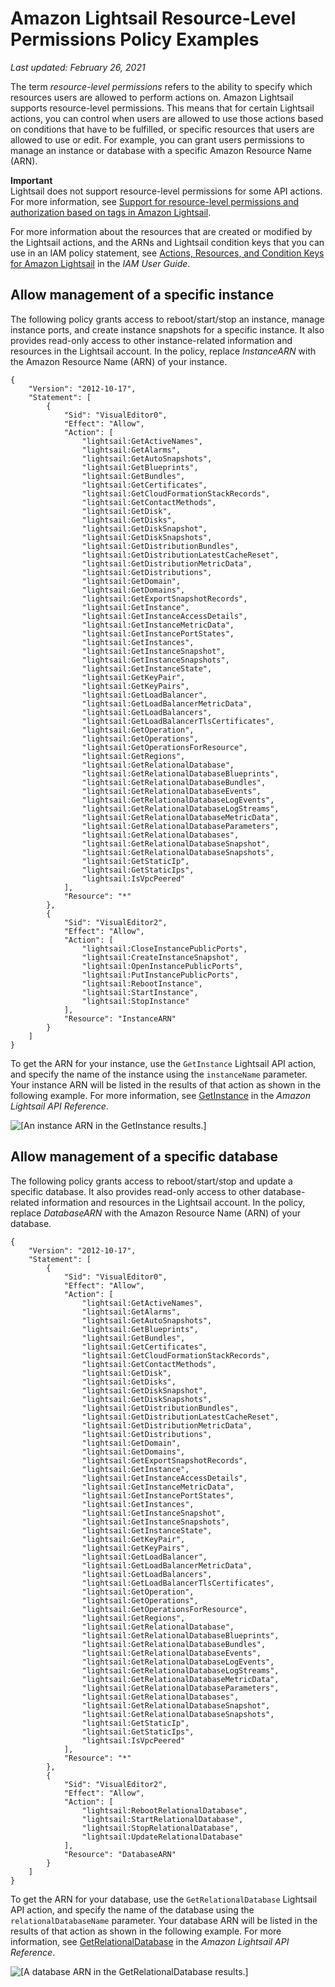 # Amazon Lightsail Resource\-Level Permissions Policy Examples<a name="security_iam_resource-based-policy-examples"></a>

 *Last updated: February 26, 2021* 

The term *resource\-level permissions* refers to the ability to specify which resources users are allowed to perform actions on\. Amazon Lightsail supports resource\-level permissions\. This means that for certain Lightsail actions, you can control when users are allowed to use those actions based on conditions that have to be fulfilled, or specific resources that users are allowed to use or edit\. For example, you can grant users permissions to manage an instance or database with a specific Amazon Resource Name \(ARN\)\.

**Important**  
Lightsail does not support resource\-level permissions for some API actions\. For more information, see [Support for resource\-level permissions and authorization based on tags in Amazon Lightsail](resource-level-permissions-and-auth-based-on-tags-support.md)\.

For more information about the resources that are created or modified by the Lightsail actions, and the ARNs and Lightsail condition keys that you can use in an IAM policy statement, see [Actions, Resources, and Condition Keys for Amazon Lightsail](https://docs.aws.amazon.com/IAM/latest/UserGuide/list_amazonlightsail.html) in the *IAM User Guide*\.

## Allow management of a specific instance<a name="security_iam_resource-based-policy-examples-manage-specific-instance"></a>

The following policy grants access to reboot/start/stop an instance, manage instance ports, and create instance snapshots for a specific instance\. It also provides read\-only access to other instance\-related information and resources in the Lightsail account\. In the policy, replace *InstanceARN* with the Amazon Resource Name \(ARN\) of your instance\.

```
{
    "Version": "2012-10-17",
    "Statement": [
        {
            "Sid": "VisualEditor0",
            "Effect": "Allow",
            "Action": [
                "lightsail:GetActiveNames",
                "lightsail:GetAlarms",
                "lightsail:GetAutoSnapshots",
                "lightsail:GetBlueprints",
                "lightsail:GetBundles",
                "lightsail:GetCertificates",
                "lightsail:GetCloudFormationStackRecords",
                "lightsail:GetContactMethods",
                "lightsail:GetDisk",
                "lightsail:GetDisks",
                "lightsail:GetDiskSnapshot",
                "lightsail:GetDiskSnapshots",
                "lightsail:GetDistributionBundles",
                "lightsail:GetDistributionLatestCacheReset",
                "lightsail:GetDistributionMetricData",
                "lightsail:GetDistributions",
                "lightsail:GetDomain",
                "lightsail:GetDomains",
                "lightsail:GetExportSnapshotRecords",
                "lightsail:GetInstance",
                "lightsail:GetInstanceAccessDetails",
                "lightsail:GetInstanceMetricData",
                "lightsail:GetInstancePortStates",
                "lightsail:GetInstances",
                "lightsail:GetInstanceSnapshot",
                "lightsail:GetInstanceSnapshots",
                "lightsail:GetInstanceState",
                "lightsail:GetKeyPair",
                "lightsail:GetKeyPairs",
                "lightsail:GetLoadBalancer",
                "lightsail:GetLoadBalancerMetricData",
                "lightsail:GetLoadBalancers",
                "lightsail:GetLoadBalancerTlsCertificates",
                "lightsail:GetOperation",
                "lightsail:GetOperations",
                "lightsail:GetOperationsForResource",
                "lightsail:GetRegions",
                "lightsail:GetRelationalDatabase",
                "lightsail:GetRelationalDatabaseBlueprints",
                "lightsail:GetRelationalDatabaseBundles",
                "lightsail:GetRelationalDatabaseEvents",
                "lightsail:GetRelationalDatabaseLogEvents",
                "lightsail:GetRelationalDatabaseLogStreams",
                "lightsail:GetRelationalDatabaseMetricData",
                "lightsail:GetRelationalDatabaseParameters",
                "lightsail:GetRelationalDatabases",
                "lightsail:GetRelationalDatabaseSnapshot",
                "lightsail:GetRelationalDatabaseSnapshots",
                "lightsail:GetStaticIp",
                "lightsail:GetStaticIps",
                "lightsail:IsVpcPeered"
            ],
            "Resource": "*"
        },
        {
            "Sid": "VisualEditor2",
            "Effect": "Allow",
            "Action": [
                "lightsail:CloseInstancePublicPorts",
                "lightsail:CreateInstanceSnapshot",
                "lightsail:OpenInstancePublicPorts",
                "lightsail:PutInstancePublicPorts",
                "lightsail:RebootInstance",
                "lightsail:StartInstance",
                "lightsail:StopInstance"
            ],
            "Resource": "InstanceARN"
        }
    ]
}
```

To get the ARN for your instance, use the `GetInstance` Lightsail API action, and specify the name of the instance using the `instanceName` parameter\. Your instance ARN will be listed in the results of that action as shown in the following example\. For more information, see [GetInstance](https://docs.aws.amazon.com/lightsail/2016-11-28/api-reference/API_GetInstance.html) in the *Amazon Lightsail API Reference*\.

![\[An instance ARN in the GetInstance results.\]](https://d9yljz1nd5001.cloudfront.net/en_us/cdafd3c2a6d9edfefee89eda217b0068/images/amazon-lightsail-instance-arn.png)

## Allow management of a specific database<a name="security_iam_resource-based-policy-examples-manage-specific-database"></a>

The following policy grants access to reboot/start/stop and update a specific database\. It also provides read\-only access to other database\-related information and resources in the Lightsail account\. In the policy, replace *DatabaseARN* with the Amazon Resource Name \(ARN\) of your database\.

```
{
    "Version": "2012-10-17",
    "Statement": [
        {
            "Sid": "VisualEditor0",
            "Effect": "Allow",
            "Action": [
                "lightsail:GetActiveNames",
                "lightsail:GetAlarms",
                "lightsail:GetAutoSnapshots",
                "lightsail:GetBlueprints",
                "lightsail:GetBundles",
                "lightsail:GetCertificates",
                "lightsail:GetCloudFormationStackRecords",
                "lightsail:GetContactMethods",
                "lightsail:GetDisk",
                "lightsail:GetDisks",
                "lightsail:GetDiskSnapshot",
                "lightsail:GetDiskSnapshots",
                "lightsail:GetDistributionBundles",
                "lightsail:GetDistributionLatestCacheReset",
                "lightsail:GetDistributionMetricData",
                "lightsail:GetDistributions",
                "lightsail:GetDomain",
                "lightsail:GetDomains",
                "lightsail:GetExportSnapshotRecords",
                "lightsail:GetInstance",
                "lightsail:GetInstanceAccessDetails",
                "lightsail:GetInstanceMetricData",
                "lightsail:GetInstancePortStates",
                "lightsail:GetInstances",
                "lightsail:GetInstanceSnapshot",
                "lightsail:GetInstanceSnapshots",
                "lightsail:GetInstanceState",
                "lightsail:GetKeyPair",
                "lightsail:GetKeyPairs",
                "lightsail:GetLoadBalancer",
                "lightsail:GetLoadBalancerMetricData",
                "lightsail:GetLoadBalancers",
                "lightsail:GetLoadBalancerTlsCertificates",
                "lightsail:GetOperation",
                "lightsail:GetOperations",
                "lightsail:GetOperationsForResource",
                "lightsail:GetRegions",
                "lightsail:GetRelationalDatabase",
                "lightsail:GetRelationalDatabaseBlueprints",
                "lightsail:GetRelationalDatabaseBundles",
                "lightsail:GetRelationalDatabaseEvents",
                "lightsail:GetRelationalDatabaseLogEvents",
                "lightsail:GetRelationalDatabaseLogStreams",
                "lightsail:GetRelationalDatabaseMetricData",
                "lightsail:GetRelationalDatabaseParameters",
                "lightsail:GetRelationalDatabases",
                "lightsail:GetRelationalDatabaseSnapshot",
                "lightsail:GetRelationalDatabaseSnapshots",
                "lightsail:GetStaticIp",
                "lightsail:GetStaticIps",
                "lightsail:IsVpcPeered"
            ],
            "Resource": "*"
        },
        {
            "Sid": "VisualEditor2",
            "Effect": "Allow",
            "Action": [
                "lightsail:RebootRelationalDatabase",
                "lightsail:StartRelationalDatabase",
                "lightsail:StopRelationalDatabase",
                "lightsail:UpdateRelationalDatabase"
            ],
            "Resource": "DatabaseARN"
        }
    ]
}
```

To get the ARN for your database, use the `GetRelationalDatabase` Lightsail API action, and specify the name of the database using the `relationalDatabaseName` parameter\. Your database ARN will be listed in the results of that action as shown in the following example\. For more information, see [GetRelationalDatabase](https://docs.aws.amazon.com/lightsail/2016-11-28/api-reference/API_GetRelationalDatabase.html) in the *Amazon Lightsail API Reference*\.

![\[A database ARN in the GetRelationalDatabase results.\]](https://d9yljz1nd5001.cloudfront.net/en_us/cdafd3c2a6d9edfefee89eda217b0068/images/amazon-lightsail-database-arn.png)